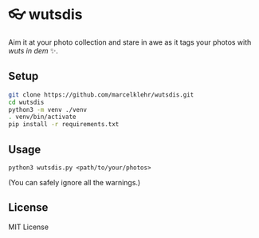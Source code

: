 # :eyeglasses: wutsdis
Aim it at your photo collection and stare in awe as it tags your photos with *wuts in dem* :sparkles:.

## Setup
```sh
git clone https://github.com/marcelklehr/wutsdis.git
cd wutsdis
python3 -m venv ./venv
. venv/bin/activate
pip install -r requirements.txt
```

## Usage
```
python3 wutsdis.py <path/to/your/photos>
```

(You can safely ignore all the warnings.)

## License
MIT License
